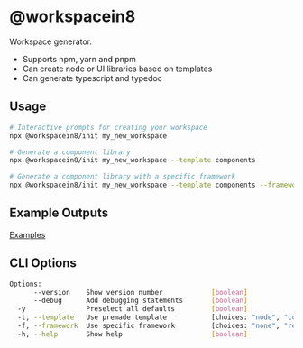 # @workspacein8

Workspace generator.

 * Supports npm, yarn and pnpm
 * Can create node or UI libraries based on templates
 * Can generate typescript and typedoc

## Usage
```bash
# Interactive prompts for creating your workspace
npx @workspacein8/init my_new_workspace

# Generate a component library
npx @workspacein8/init my_new_workspace --template components

# Generate a component library with a specific framework
npx @workspacein8/init my_new_workspace --template components --framework react
```

## Example Outputs
[Examples](https://github.com/bmpickford/worksapcein8/examples)

## CLI Options
```bash
Options:
      --version    Show version number            [boolean]
      --debug      Add debugging statements       [boolean]
  -y               Preselect all defaults         [boolean]
  -t, --template   Use premade template           [choices: "node", "components"] [default: "node"]
  -f, --framework  Use specific framework         [choices: "none", "react"] [default: "none"]
  -h, --help       Show help                      [boolean]
```